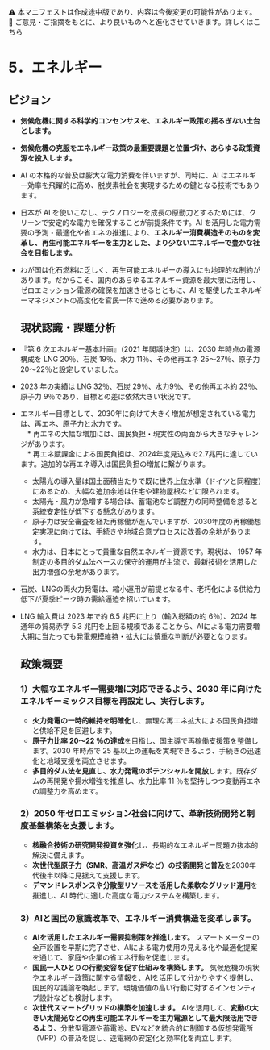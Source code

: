 ⚠️ 本マニフェストは作成途中版であり、内容は今後変更の可能性があります。  
💬 ご意見・ご指摘をもとに、より良いものへと進化させていきます。詳しくはこちら

# 5．エネルギー

## ビジョン

* **気候危機に関する科学的コンセンサスを、エネルギー政策の揺るぎない土台とします。**
* **気候危機の克服をエネルギー政策の最重要課題と位置づけ、あらゆる政策資源を投入します。**
* AI の本格的な普及は膨大な電力消費を伴いますが、同時に、AI はエネルギー効率を飛躍的に高め、脱炭素社会を実現するための鍵となる技術でもあります。
* 日本が AI を使いこなし、テクノロジーを成長の原動力とするためには、クリーンで安定的な電力を確保することが前提条件です。AI を活用した電力需要の予測・最適化や省エネの推進により、**エネルギー消費構造そのものを変革し、再生可能エネルギーを主力とした、より少ないエネルギーで豊かな社会を目指します。**
* わが国は化石燃料に乏しく、再生可能エネルギーの導入にも地理的な制約があります。だからこそ、国内のあらゆるエネルギー資源を最大限に活用し、ゼロエミッション電源の確保を加速させるとともに、AI を駆使したエネルギーマネジメントの高度化を官民一体で進める必要があります。

  ## 現状認識・課題分析

* 『第 6 次エネルギー基本計画』（2021 年閣議決定）は、2030 年時点の電源構成を LNG 20％、石炭 19％、水力 11％、その他再エネ 25〜27％、原子力 20〜22％と設定していました。  
* 2023 年の実績は LNG 32％、石炭 29％、水力9％、その他再エネ約 23％、原子力 9％であり、目標との差は依然大きい状況です。  
* エネルギー目標として、2030年に向けて大きく増加が想定されている電力は、再エネ、原子力と水力です。  
　* 再エネの大幅な増加には、国民負担・現実性の両面から大きなチャレンジがあります。  
  　* 再エネ賦課金による国民負担は、2024年度見込みで2.7兆円に達しています。追加的な再エネ導入は国民負担の増加に繋がります。  
    * 太陽光の導入量は国土面積当たりで既に世界上位水準（ドイツと同程度）にあるため、大幅な追加余地は住宅や建物屋根などに限られます。  
    * 太陽光・風力が急増する場合は、蓄電池など調整力の同時整備を怠ると系統安定性が低下する懸念があります。  
  * 原子力は安全審査を経た再稼働が進んでいますが、2030年度の再稼働想定実現に向けては、手続きや地域合意プロセスに改善の余地があります。  
  * 水力は、日本にとって貴重な自然エネルギー資源です。現状は、 1957 年制定の多目的ダム法ベースの保守的運用が主流で、最新技術を活用した出力増強の余地があります。  
* 石炭、LNGの両火力発電は、縮小運用が前提となる中、老朽化による供給力低下が夏季ピーク時の需給逼迫を招いています。  
* LNG 輸入費は 2023 年で約 6.5 兆円に上り（輸入総額の約 6％）、2024 年通年の貿易赤字 5.3 兆円を上回る規模であることから、AIによる電力需要増大期に当たっても発電規模維持・拡大には慎重な判断が必要となります。

  ## 政策概要

  ### 1）大幅なエネルギー需要増に対応できるよう、2030 年に向けたエネルギーミックス目標を再設定し、実行します。 
  * **火力発電の一時的維持を明確化**し、無理な再エネ拡大による国民負担増と供給不足を回避します。  
  * **原子力比率 20〜22 ％の達成**を目指し、国主導で再稼働支援策を整備します。2030 年時点で 25 基以上の運転を実現できるよう、手続きの迅速化と地域支援を両立させます。  
  * **多目的ダム法を見直し、水力発電のポテンシャルを開放**します。既存ダムの再開発や揚水増強を推進し、水力比率 11 ％を堅持しつつ変動再エネの調整力を高めます。  
  ### 2）2050 年ゼロエミッション社会に向けて、革新技術開発と制度基盤構築を支援します。  
  * **核融合技術の研究開発投資を強化**し、長期的なエネルギー問題の抜本的解決に備えます。  
  * **次世代型原子力（SMR、高温ガス炉など）の技術開発と普及**を2030年代後半以降に見据えて支援します。  
  * **デマンドレスポンスや分散型リソースを活用した柔軟なグリッド運用**を推進し、AI 時代に適した高度な電力システムを構築します。
  ### 3）AIと国民の意識改革で、エネルギー消費構造を変革します。
  * **AIを活用したエネルギー需要抑制策を推進します。** スマートメーターの全戸設置を早期に完了させ、AIによる電力使用の見える化や最適化提案を通じて、家庭や企業の省エネ行動を促進します。
  * **国民一人ひとりの行動変容を促す仕組みを構築します。** 気候危機の現状やエネルギー政策に関する情報を、AIを活用して分かりやすく提供し、国民的な議論を喚起します。環境価値の高い行動に対するインセンティブ設計なども検討します。
  * **次世代スマートグリッドの構築を加速します。** AIを活用して、**変動の大きい太陽光などの再生可能エネルギーを主力電源として最大限活用できるよう**、分散型電源や蓄電池、EVなどを統合的に制御する仮想発電所（VPP）の普及を促し、送電網の安定化と効率化を両立します。